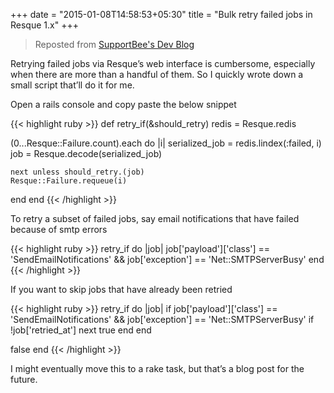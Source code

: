 +++
date = "2015-01-08T14:58:53+05:30"
title = "Bulk retry failed jobs in Resque 1.x"
+++

> Reposted from [SupportBee's Dev Blog](https://devblog.supportbee.com/2015/01/08/retry-subset-of-failed-jobs-in-resque/)

Retrying failed jobs via Resque’s web interface is cumbersome, especially when there are more than a handful of them. So I quickly wrote down a small script that’ll do it for me. 

Open a rails console and copy paste the below snippet

{{< highlight ruby >}}
def retry_if(&should_retry)
  redis = Resque.redis

  (0...Resque::Failure.count).each do |i|
    serialized_job = redis.lindex(:failed, i)
    job = Resque.decode(serialized_job)

    next unless should_retry.(job)
    Resque::Failure.requeue(i)
  end
end
{{< /highlight >}}

To retry a subset of failed jobs, say email notifications that have failed because of smtp errors

{{< highlight ruby >}}
retry_if do |job|
  job['payload']['class'] == 'SendEmailNotifications' &&
  job['exception'] == 'Net::SMTPServerBusy'
end
{{< /highlight >}}

If you want to skip jobs that have already been retried

{{< highlight ruby >}}
retry_if do |job|
  if job['payload']['class'] == 'SendEmailNotifications' && job['exception'] == 'Net::SMTPServerBusy'
    if !job['retried_at']
      next true
    end
  end

  false
end
{{< /highlight >}}

I might eventually move this to a rake task, but that’s a blog post for the future.
